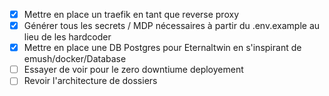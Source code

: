 - [x] Mettre en place un traefik en tant que reverse proxy
- [x] Générer tous les secrets / MDP nécessaires à partir du .env.example au lieu de les hardcoder
- [x] Mettre en place une DB Postgres pour Eternaltwin en s'inspirant de emush/docker/Database
- [ ] Essayer de voir pour le zero downtiume deployement
- [ ] Revoir l'architecture de dossiers
